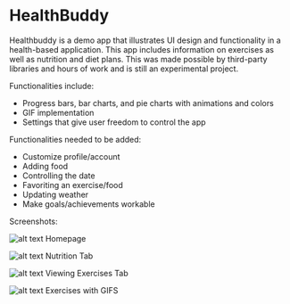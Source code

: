 # HealthBuddy

Healthbuddy is a demo app that illustrates UI design and functionality in a health-based application.
This app includes information on exercises as well as nutrition and diet plans.
This was made possible by third-party libraries and hours of work and is still an experimental project.

Functionalities include:
  - Progress bars, bar charts, and pie charts with animations and colors
  - GIF implementation
  - Settings that give user freedom to control the app

Functionalities needed to be added:
  - Customize profile/account
  - Adding food
  - Controlling the date
  - Favoriting an exercise/food
  - Updating weather
  - Make goals/achievements workable
  
  
Screenshots:

![alt text](http://i63.tinypic.com/juu71f.png)
Homepage

![alt text](http://i64.tinypic.com/6q9qwx.png)
Nutrition Tab

![alt text](http://i63.tinypic.com/2l8evsi.png)
Viewing Exercises Tab

![alt text](http://i64.tinypic.com/25ai0yu.png)
Exercises with GIFS
